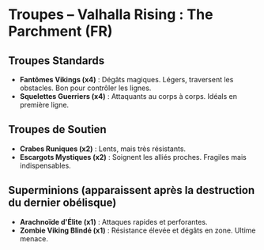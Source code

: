 # Troupes – Valhalla Rising : The Parchment (FR)

## Troupes Standards
- **Fantômes Vikings (x4)** : Dégâts magiques. Légers, traversent les obstacles. Bon pour contrôler les lignes.
- **Squelettes Guerriers (x4)** : Attaquants au corps à corps. Idéals en première ligne.

## Troupes de Soutien
- **Crabes Runiques (x2)** : Lents, mais très résistants.
- **Escargots Mystiques (x2)** : Soignent les alliés proches. Fragiles mais indispensables.

## Superminions (apparaissent après la destruction du dernier obélisque)
- **Arachnoïde d'Élite (x1)** : Attaques rapides et perforantes.
- **Zombie Viking Blindé (x1)** : Résistance élevée et dégâts en zone. Ultime menace.
